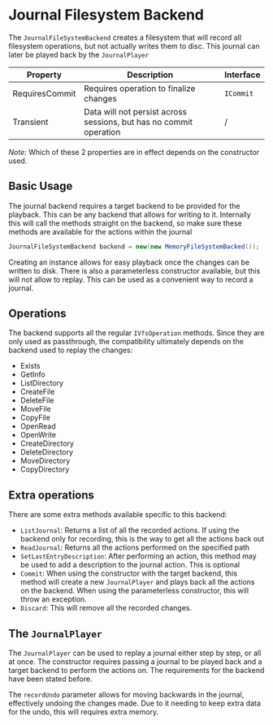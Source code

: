 # Journal Filesystem Backend

The `JournalFileSystemBackend` creates a filesystem that will record all filesystem operations, but not actually
writes them to disc. This journal can later be played back by the `JournalPlayer`

| Property       | Description                                                          | Interface                 |
|----------------|----------------------------------------------------------------------|---------------------------|
| RequiresCommit | Requires operation to finalize changes                               | `ICommit`                 |
| Transient      | Data will not persist across sessions, but has no commit operation   | /                         |

*Note:* Which of these 2 properties are in effect depends on the constructor used.

## Basic Usage
The journal backend requires a target backend to be provided for the playback. This can be any backend that allows
for writing to it. Internally this will call the methods straight on the backend, so make sure these methods are
available for the actions within the journal

```csharp
JournalFileSystemBackend backend = new(new MemoryFileSystemBacked());
```
Creating an instance allows for easy playback once the changes can be written to disk. There is also a parameterless
constructor available, but this will not allow to replay. This can be used as a convenient way to record a journal.

## Operations
The backend supports all the regular `IVfsOperation` methods. Since they are only used as passthrough, the compatibility
ultimately depends on the backend used to replay the changes:
* Exists
* GetInfo
* ListDirectory
* CreateFile
* DeleteFile
* MoveFile
* CopyFile
* OpenRead
* OpenWrite
* CreateDirectory
* DeleteDirectory
* MoveDirectory
* CopyDirectory

## Extra operations
There are some extra methods available specific to this backend:

* `ListJournal`: Returns a list of all the recorded actions. If using the backend only for recording, this is the way
to get all the actions back out
* `ReadJournal`: Returns all the actions performed on the specified path
* `SetLastEntryDescription`: After performing an action, this method may be used to add a description to the journal
action. This is optional
* `Commit`: When using the constructor with the target backend, this method will create a new `JournalPlayer` and
plays back all the actions on the backend. When using the parameterless constructor, this will throw an exception.
* `Discard`: This will remove all the recorded changes.

## The `JournalPlayer`

The `JournalPlayer` can be used to replay a journal either step by step, or all at once. The constructor requires
passing a journal to be played back and a target backend to perform the actions on. The requirements for the backend
have been stated before.

The `recordUndo` parameter allows for moving backwards in the journal, effectively undoing the changes made. Due to
it needing to keep extra data for the undo, this will requires extra memory.
